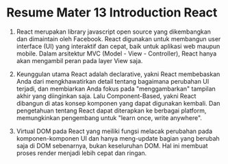 # Resume Mater 13 Introduction React

1. React merupakan library javascript open source yang dikembangkan dan dimaintain oleh Facebook. React digunakan untuk membangun user interface (UI) yang interaktif dan cepat, baik untuk aplikasi web maupun mobile. Dalam arsitektur MVC (Model - View - Controller), React hanya akan mengambil peran pada layer View saja.

2. Keunggulan utama React adalah declarative, yakni React membebaskan Anda dari mengkhawatirkan detail tentang bagaimana perubahan UI terjadi, dan membiarkan Anda fokus pada "menggambarkan" tampilan akhir yang diinginkan saja. Lalu Component-Based, yakni React dibangun di atas konsep komponen yang dapat digunakan kembali. Dan pengetahuan tentang React dapat diterapkan ke berbagai platform, memungkinkan pengembang untuk "learn once, write anywhere".

3. Virtual DOM pada React yang meiliki fungsi melacak perubahan pada komponen-komponen UI dan hanya meng-update bagian yang berubah saja di DOM sebenarnya, bukan keseluruhan DOM. Hal ini membuat proses render menjadi lebih cepat dan ringan.